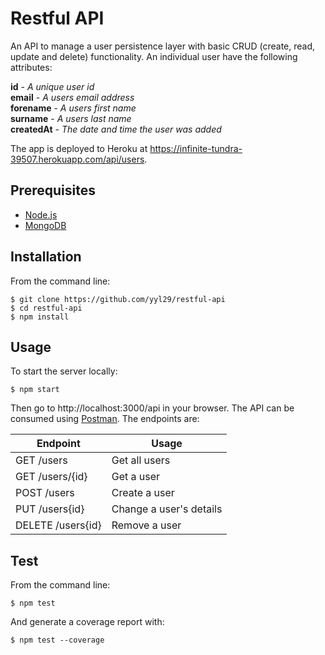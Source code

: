 # Restful API

An API to manage a user persistence layer with basic CRUD (create, read, update and delete) functionality. An individual user have the following attributes:

**id** - *A unique user id*  
**email** - *A users email address*  
**forename** - *A users first name*  
**surname** - *A users last name*  
**createdAt** - *The date and time the user was added*

The app is deployed to Heroku at https://infinite-tundra-39507.herokuapp.com/api/users.

## Prerequisites
* [Node.js](https://nodejs.org/en/)
* [MongoDB](https://docs.mongodb.com/manual/installation/)

## Installation
From the command line:
```
$ git clone https://github.com/yyl29/restful-api
$ cd restful-api
$ npm install
```

## Usage
To start the server locally:
```
$ npm start
```

Then go to http://localhost:3000/api in your browser. The API can be consumed using [Postman](https://www.getpostman.com). The endpoints are:

Endpoint          | Usage
------------------|------------------------
GET /users        | Get all users
GET /users/{id}   | Get a user
POST /users       | Create a user
PUT /users{id}    | Change a user's details
DELETE /users{id} | Remove a user

## Test
From the command line:
```
$ npm test
```

And generate a coverage report with:
```
$ npm test --coverage
```
